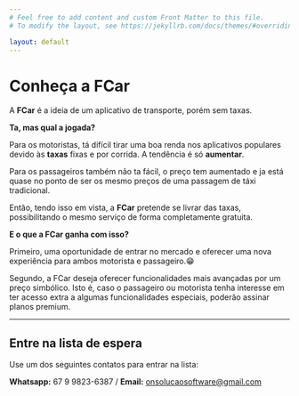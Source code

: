 ```yaml
---
# Feel free to add content and custom Front Matter to this file.
# To modify the layout, see https://jekyllrb.com/docs/themes/#overriding-theme-defaults

layout: default
---
```


# Conheça a FCar
A **FCar** é a ideia de um aplicativo de transporte, porém sem taxas.

**Ta, mas qual a jogada?**

Para os motoristas, tá difícil tirar uma boa renda nos aplicativos populares devido às **taxas** fixas e por corrida. A tendência é só **aumentar**.

Para os passageiros também não ta fácil, o preço tem aumentado e ja está quase no ponto de ser os mesmo preços de uma passagem de táxi tradicional.

Então, tendo isso em vista, a **FCar** pretende se livrar das taxas, possibilitando o mesmo serviço de forma completamente gratuita.

**E o que a FCar ganha com isso?**

Primeiro, uma oportunidade de entrar no mercado e oferecer uma nova experiência para ambos motorista e passageiro.😁

Segundo, a FCar deseja oferecer funcionalidades mais avançadas por um preço simbólico. Isto é, caso o passageiro ou motorista tenha interesse em ter acesso extra a algumas funcionalidades especiais, poderão assinar planos premium.

***

## Entre na lista de espera

Use um dos seguintes contatos para entrar na lista:

**Whatsapp:** 67 9 9823-6387 / **Email:** onsolucaosoftware@gmail.com

